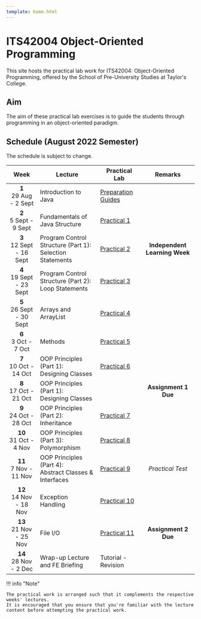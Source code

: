 ```yaml
---
template: home.html
---
```


<h1 class="text-center">
    ITS42004 Object-Oriented Programming
</h1>

<p class="text-center fw-bold">
    This site hosts the practical lab work for ITS42004: Object-Oriented Programming, offered by the School of Pre-University Studies at Taylor's College.
</p>

## Aim

The aim of these practical lab exercises is to guide the students through programming in an object-oriented paradigm.

## Schedule (August 2022 Semester)

The schedule is subject to change.

|             Week             | Lecture                                                     | Practical Lab                   |            Remarks            |
| :--------------------------: | ----------------------------------------------------------- | ------------------------------- | :---------------------------: |
|  **1** <br> 29 Aug - 2 Sept  | Introduction to Java                                        | [Preparation Guides](guides.md) |                               |
|  **2** <br> 5 Sept - 9 Sept  | Fundamentals of Java Structure                              | [Practical 1](lab01.md)         |                               |
| **3** <br> 12 Sept - 16 Sept | Program Control Structure (Part 1):<br>Selection Statements | [Practical 2](lab02.md)         | **Independent Learning Week** |
| **4** <br> 19 Sept - 23 Sept | Program Control Structure (Part 2):<br>Loop Statements      | [Practical 3](lab03.md)         |                               |
| **5** <br> 26 Sept - 30 Sept | Arrays and ArrayList                                        | [Practical 4](lab04.md)         |                               |
|   **6** <br> 3 Oct - 7 Oct   | Methods                                                     | [Practical 5](lab05.md)         |                               |
|  **7** <br> 10 Oct - 14 Oct  | OOP Principles (Part 1):<br>Designing Classes               | [Practical 6](lab06.md)         |                               |
|  **8** <br> 17 Oct - 21 Oct  | OOP Principles (Part 1):<br>Designing Classes               |                                 |     **Assignment 1 Due**      |
|  **9** <br> 24 Oct - 28 Oct  | OOP Principles (Part 2):<br>Inheritance                     | [Practical 7](lab07.md)         |                               |
|  **10** <br> 31 Oct - 4 Nov  | OOP Principles (Part 3):<br>Polymorphism                    | [Practical 8](lab08.md)         |                               |
|  **11** <br> 7 Nov - 11 Nov  | OOP Principles (Part 4):<br>Abstract Classes & Interfaces   | [Practical 9](lab09.md)         |       _Practical Test_        |
| **12** <br> 14 Nov - 18 Nov  | Exception Handling                                          | [Practical 10](lab10.md)        |                               |
| **13** <br> 21 Nov - 25 Nov  | File I/O                                                    | [Practical 11](lab11.md)        |     **Assignment 2 Due**      |
|  **14** <br> 28 Nov - 2 Dec  | Wrap-up Lecture and FE Briefing                             | Tutorial - Revision             |                               |

!!! info "Note"

    The practical work is arranged such that it complements the respective weeks' lectures.
    It is encouraged that you ensure that you're familiar with the lecture content before attempting the practical work.
